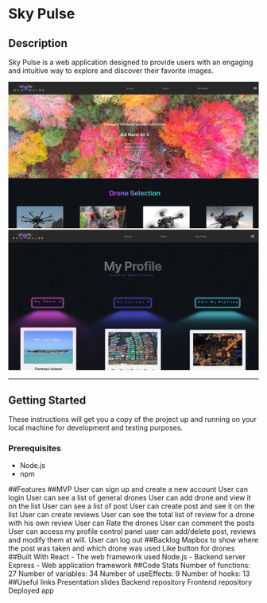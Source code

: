 # Sky Pulse

## Description

Sky Pulse is a web application designed to provide users with an engaging and intuitive way to explore and discover their favorite images.

![Sky Pulse Landing Page](/src/assets/Sky-pulse%20landing.png)
![Sky Pulse My Profile Page](/src/assets/Sky-pulse%20my%20profile.png)

---

## Getting Started

These instructions will get you a copy of the project up and running on your local machine for development and testing purposes.

### Prerequisites

- Node.js
- npm


##Features
##MVP
User can sign up and create a new account
User can login
User can see a list of general drones
User can add drone and view it on the list
User can see a list of post
User can create post and see it on the list
User can create reviews
User can see the total list of review for a drone with his own review
User can Rate the drones
User can comment the posts
User can access my profile control panel
user can add/delete post, reviews and modify them at will.
User can log out
##Backlog
Mapbox to show where the post was taken and which drone was used
Like button for drones
##Built With
React - The web framework used
Node.js - Backend server
Express - Web application framework
##Code Stats
Number of functions: 27
Number of variables: 34
Number of useEffects: 9
Number of hooks: 13
##Useful links
Presentation slides
Backend repository
Frontend repository
Deployed app